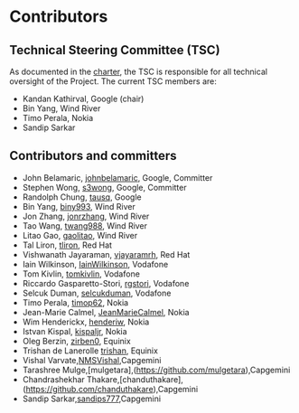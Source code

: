 # Contributors

## Technical Steering Committee (TSC)

As documented in the [charter](https://nephio.org/wp-content/uploads/sites/6/2022/04/Nephio-Project-Technical-Charter-Final-4-11-2022-1.pdf),
the TSC is responsible for all technical oversight of the Project. The current
TSC members are:
  - Kandan Kathirval, Google (chair)
  - Bin Yang, Wind River
  - Timo Perala, Nokia
  - Sandip Sarkar

## Contributors and committers
  - John Belamaric, [johnbelamaric](https://github.com/johnbelamaric), Google, Committer
  - Stephen Wong, [s3wong](https://github.com/s3wong), Google, Committer
  - Randolph Chung, [tausq](https://github.com/tausq), Google
  - Bin Yang, [biny993](https://github.com/biny993), Wind River
  - Jon Zhang, [jonrzhang](https://github.com/jonrzhang), Wind River
  - Tao Wang, [twang988](https://github.com/twang988), Wind River
  - Litao Gao, [gaolitao](https://github.com/gaolitao), Wind River
  - Tal Liron, [tliron](https://github.com/tliron), Red Hat
  - Vishwanath Jayaraman, [vjayaramrh](https://github.com/vjayaramrh), Red Hat
  - Iain Wilkinson, [IainWilkinson](https://github.com/IainWilkinson), Vodafone
  - Tom Kivlin, [tomkivlin](https://github.com/tomkivlin), Vodafone
  - Riccardo Gasparetto-Stori, [rgstori](https://github.com/rgstori), Vodafone
  - Selcuk Duman, [selcukduman](https://github.com/selcukduman), Vodafone
  - Timo Perala, [timop62](https://github.com/timop62), Nokia
  - Jean-Marie Calmel, [JeanMarieCalmel](https://github.com/JeanMarieCalmel), Nokia
  - Wim Henderickx, [henderiw](https://github.com/henderiw), Nokia
  - Istvan Kispal, [kispaljr](https://github.com/kispaljr), Nokia
  - Oleg Berzin, [zirben0](https://github.com/zirben0), Equinix
  - Trishan de Lanerolle [trishan](https://github.com/trishan), Equinix
  - Vishal Varvate,[NMSVishal](https://github.com/NMSVishal),Capgemini
  - Tarashree Mulge,[mulgetara],(https://github.com/mulgetara),Capgemini
  - Chandrashekhar Thakare,[chanduthakare],(https://github.com/chanduthakare),Capgemini
  - Sandip Sarkar,[sandips777](https://github.com/sandips777),Capgemini
